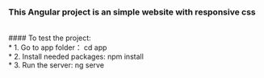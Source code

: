 ### This Angular project is an simple website with responsive css<br />
<br />
#### To test the project: <br />
* 1. Go to app folder： cd app <br />
* 2. Install needed packages: npm install <br />
* 3. Run the server: ng serve <br />

